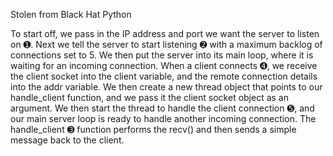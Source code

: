 Stolen from Black Hat Python

To start off, we pass in the IP address and port we want the server to listen on ➊. Next we tell the
server to start listening ➋ with a maximum backlog of connections set to 5. We then put the server
into its main loop, where it is waiting for an incoming connection. When a client connects ➍, we
receive the client socket into the client variable, and the remote connection details into the addr
variable. We then create a new thread object that points to our handle_client function, and we pass
it the client socket object as an argument. We then start the thread to handle the client connection ➎,
and our main server loop is ready to handle another incoming connection. The handle_client ➌
function performs the recv() and then sends a simple message back to the client.
